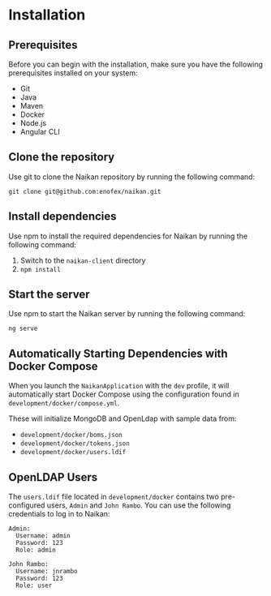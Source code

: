 # Installation

## Prerequisites

Before you can begin with the installation, make sure you have the following prerequisites installed on your system:

* Git
* Java
* Maven
* Docker
* Node.js
* Angular CLI

## Clone the repository

Use git to clone the Naikan repository by running the following command:

`git clone git@github.com:enofex/naikan.git`

## Install dependencies

Use npm to install the required dependencies for Naikan by running the following command:

1. Switch to the `naikan-client` directory
2. `npm install`

## Start the server

Use npm to start the Naikan server by running the following command:

`ng serve`

## Automatically Starting Dependencies with Docker Compose

When you launch the `NaikanApplication` with the `dev` profile, it will automatically start Docker Compose using the configuration found in `development/docker/compose.yml`. 

These will initialize MongoDB and OpenLdap with sample data from:

*  `development/docker/boms.json`
*  `development/docker/tokens.json`
*  `development/docker/users.ldif`

## OpenLDAP Users

The `users.ldif` file located in `development/docker` contains two pre-configured users, `Admin` and `John Rambo`. You can use the following credentials to log in to Naikan:

```
Admin:
  Username: admin
  Password: 123
  Role: admin

John Rambo:
  Username: jnrambo
  Password: 123
  Role: user
```
